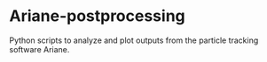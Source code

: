 # Ariane-postprocessing
Python scripts to analyze and plot outputs from the particle tracking software Ariane.
